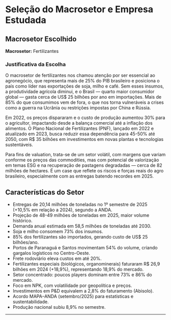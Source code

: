 # Seleção do Macrosetor e Empresa Estudada

## Macrosetor Escolhido

**Macrosetor:** Fertilizantes

### Justificativa da Escolha

O macrosetor de fertilizantes nos chamou atenção por ser essencial ao agronegócio, que representa mais de 25% do PIB brasileiro e posiciona o país como líder nas exportações de soja, milho e café. Sem esses insumos, a produtividade agrícola diminui, e o Brasil — quarto maior consumidor global — gasta cerca de US$ 25 bilhões por ano em importações. Mais de 85% do que consumimos vem de fora, o que nos torna vulneráveis a crises como a guerra na Ucrânia ou restrições impostas por China e Rússia.

Em 2022, os preços dispararam e o custo de produção aumentou 30% para o agricultor, impactando desde a balança comercial até a inflação dos alimentos. O Plano Nacional de Fertilizantes (PNF), lançado em 2022 e atualizado em 2023, busca reduzir essa dependência para 45-50% até 2050, com R$ 35 bilhões em investimentos em novas plantas e tecnologias sustentáveis.

Para fins de valuation, trata-se de um setor volátil, com margens que variam conforme os preços das commodities, mas com potencial de valorização em temas ESG e na recuperação de pastagens degradadas — cerca de 82 milhões de hectares. É um case que reflete os riscos e forças reais do agro brasileiro, especialmente com as entregas batendo recordes em 2025.

## Características do Setor

- Entregas de 20,14 milhões de toneladas no 1º semestre de 2025 (+10,5% em relação a 2024), segundo a ANDA.
- Projeção de 48-49 milhões de toneladas em 2025, maior volume histórico.
- Demanda anual estimada em 58,5 milhões de toneladas até 2030.
- Soja e milho consomem 73% dos insumos.
- 85% dos fertilizantes são importados, gerando custo de US$ 25 bilhões/ano.
- Portos de Paranaguá e Santos movimentam 54% do volume, criando gargalos logísticos no Centro-Oeste.
- Frete rodoviário eleva custos em até 20%.
- Fertilizantes especiais (biológicos, organominerais) faturaram R$ 26,9 bilhões em 2024 (+18,9%), representando 18,9% do mercado.
- Setor concentrado: poucos players dominam entre 73% e 86% do mercado.
- Foco em NPK, com volatilidade por geopolítica e preços.
- Investimentos em P&D equivalem a 2,8% do faturamento (Abisolo).
- Acordo MAPA–ANDA (setembro/2025) para estatísticas e sustentabilidade.
- Produção nacional subiu 8,9% no semestre.

---
